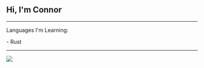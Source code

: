 ## Hi, I'm Connor

---

<p>Languages I'm Learning:</p>
- Rust

---

<img align="center" src="https://github-readme-stats.vercel.app/api?username=30440r&show_icons=true&count_private=true&theme=light">
